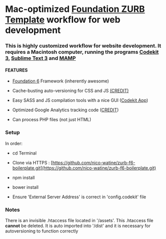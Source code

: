 # Mac-optimized [Foundation ZURB Template](https://github.com/zurb/foundation-zurb-template) workflow for web development

### This is highly customized workflow for website development. It requires a Macintosh computer, running the programs [Codekit 3](https://incident57.com/codekit/index.html), [Sublime Text 3](https://www.sublimetext.com/3) and [MAMP](https://www.mamp.info/en/)

#### **FEATURES**

* [Foundation 6](http://foundation.zurb.com/sites.html) Framework (inherently awesome) 

* Cache-busting auto-versioning for CSS and JS [(CREDIT)](http://www.particletree.com/notebook/automatically-version-your-css-and-javascript-files/)

* Easy SASS and JS compilation tools with a nice GUI ([Codekit App](https://incident57.com/codekit/index.html))

* Optimized Google Analytics tracking code ([CREDIT](https://github.com/h5bp/html5-boilerplate/pull/1660#issuecomment-89815017))

* Can process PHP files (not just HTML)

### **Setup**
In order:

* cd Terminal

* Clone via HTTPS : [https://github.com/nico-watine/zurb-f6-boilerplate.git](https://github.com/nico-watine/zurb-f6-boilerplate.git)

* npm install

* bower install

* Ensure 'External Server Address' is correct in 'config.codekit' file

### **Notes**
There is an invisible .htaccess file located in '/assets'. This .htaccess file **cannot** be deleted. It is auto imported into '/dist' and it is necessary for autoversioning to function correctly